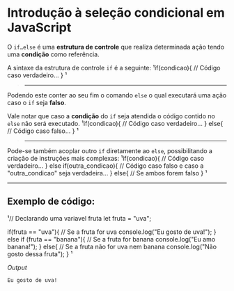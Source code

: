 # Introdução à seleção condicional em JavaScript

O ```if…else``` é uma **estrutura de controle** que realiza determinada ação tendo uma **condição** como referência.

A sintaxe da estrutura de controle ```if``` é a seguinte:
¹if(condicao){
    // Código caso verdadeiro...
}
¹

>  ___

Podendo este conter ao seu fim o comando ```else``` o qual executará uma ação caso o ```if``` seja **falso**.

Vale notar que caso a **condição** do ```if``` seja atendida o código contido no ```else``` não será executado.
¹if(condicao){
    // Código caso verdadeiro...
} else{
    // Código caso falso...
}
¹

>  ___

Pode-se também acoplar outro ```if``` diretamente ao ```else```, possibilitando a criação de instruções mais complexas:
¹if(condicao){
    // Código caso verdadeiro...
} else if(outra_condicao){
    // Código caso falso e caso a "outra_condicao" seja verdadeira...
} else{
    // Se ambos forem falso
}
¹

 ___

## Exemplo de código:
¹// Declarando uma variavel fruta
let fruta = "uva";
 
if(fruta == "uva"){
    // Se a fruta for uva
    console.log("Eu gosto de uva!");
}
else if (fruta == "banana"){
    // Se a fruta for banana
    console.log("Eu amo banana!");
}
else{
    // Se a fruta não for uva nem banana
    console.log("Não gosto dessa fruta");
}
¹

*Output*

```Eu gosto de uva!```
